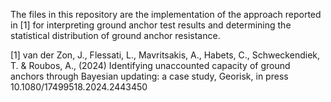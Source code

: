 The files in this repository are the implementation of the approach reported in [1] for interpreting ground anchor test results and determining the statistical distribution of ground anchor resistance. 


[1] van der Zon, J., Flessati, L., Mavritsakis, A., Habets, C., Schweckendiek, T. & Roubos, A., (2024) Identifying unaccounted capacity of ground anchors through Bayesian updating: a case study, Georisk, in press 10.1080/17499518.2024.2443450
